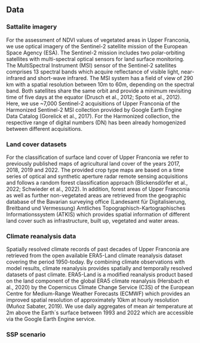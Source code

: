 ## Data
### Sattalite imagery
For the assessment of NDVI values of vegetated areas in Upper Franconia, we use optical imagery of the Sentinel-2 satellite mission of the European Space Agency (ESA). The Sentinel-2 mission includes two polar-orbiting satellites with multi-spectral optical sensors for land surface monitoring. The MultiSpectral Instrument (MSI) sensor of the Sentinel-2 satellites comprises 13 spectral bands which acquire reflectance of visible light, near-infrared and short-wave infrared. The MSI system has a field of view of 290 km with a spatial resolution between 10m to 60m, depending on the spectral band. Both satellites share the same orbit and provide a minimum revisiting time of five days at the equator (Drusch et al., 2012; Spoto et al., 2012). Here, we use ~7,000 Sentinel-2 acquisitions of Upper Franconia of the Harmonized Sentinel-2 MSI collection provided by Google Earth Engine Data Catalog (Gorelick et al., 2017). For the Harmonized collection, the respective range of digital numbers (DN) has been already homogenized between different acquisitions.

### Land cover datasets
For the classification of surface land cover of Upper Franconia we refer to previously published maps of agricultural land cover of the years 2017, 2018, 2019 and 2022. The provided crop type maps are based on a time series of optical and synthetic aperture radar remote sensing acquisitions and follows a random forest classification approach (Blickensdörfer et al., 2022; Schwieder et al., 2022). In addition, forest areas of Upper Franconia as well as further non-vegetated areas are retrieved from the geographic database of the Bavarian surveying office (Landesamt für Digitalisierung, Breitband und Vermessung) Amtliches Topographisch-Kartographisches Informationssystem (ATKIS) which provides spatial information of different land cover such as infrastructure, built up, vegetated and water areas.

### Climate reanalysis data
Spatially resolved climate records of past decades of Upper Franconia are retrieved from the open available ERA5-Land climate reanalysis dataset covering the period 1950-today. By combining climate observations with model results, climate reanalysis provides spatially and temporally resolved datasets of past climate. ERA5-Land is a modified reanalysis product based on the land component of the global ERA5 climate reanalysis (Hersbach et al., 2020) by the Copernicus Climate Change Service (C3S) of the European Centre for Medium-Range Weather Forecasts (ECMWF) which provides an improved spatial resolution of approximately 10km at hourly resolution (Muñoz Sabater, 2019). We use daily aggregates of mean air temperature at 2m above the Earth´s surface between 1993 and 2022 which are accessible via the Google Earth Engine service.

### SSP scenario
